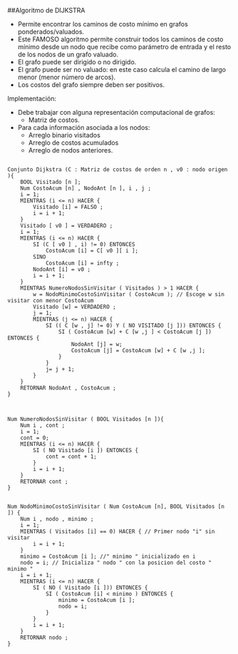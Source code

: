 ##Algoritmo de DIJKSTRA

- Permite encontrar los caminos de costo mínimo en grafos ponderados/valuados.
- Este FAMOSO algoritmo permite construir todos los caminos de costo
  mínimo desde un nodo que recibe como parámetro de entrada y el
  resto de los nodos de un grafo valuado.
- El grafo puede ser dirigido o no dirigido.
- El grafo puede ser no valuado: en este caso calcula el camino de largo
  menor (menor número de arcos).
- Los costos del grafo siempre deben ser positivos.

Implementación:
- Debe trabajar con alguna representación computacional de grafos: 
	- Matriz de costos.
- Para cada información asociada a los nodos:
	- Arreglo binario visitados
	- Arreglo de costos acumulados
	- Arreglo de nodos anteriores.

~~~

Conjunto Dijkstra (C : Matriz de costos de orden n , v0 : nodo origen ){
	BOOL Visitado [n ];
	Num CostoAcum [n] , NodoAnt [n ], i , j ;
	i = 1;
	MIENTRAS (i <= n) HACER {
		Visitado [i] = FALSO ;
		i = i + 1;
	}
	Visitado [ v0 ] = VERDADERO ;
	i = 1;
	MIENTRAS (i <= n) HACER {
		SI (C [ v0 ] , i) != 0) ENTONCES
			CostoAcum [i] = C[ v0 ][ i ];
		SINO
			CostoAcum [i] = infty ;
		NodoAnt [i] = v0 ;
		i = i + 1;
	}
	MIENTRAS NumeroNodosSinVisitar ( Visitados ) > 1 HACER {
		w = NodoMinimoCostoSinVisitar ( CostoAcum ); // Escoge w sin visitar con menor CostoAcum
		Visitado [w] = VERDADERO ;
		j = 1;
		MIENTRAS (j <= n) HACER {
			SI (( C [w , j] != 0) Y ( NO VISITADO [j ])) ENTONCES {
				SI ( CostoAcum [w] + C [w ,j ] < CostoAcum [j ]) ENTONCES {
					NodoAnt [j] = w;
					CostoAcum [j] = CostoAcum [w] + C [w ,j ];
				}
			}
			j= j + 1;
		}
	}
	RETORNAR NodoAnt , CostoAcum ;
}



Num NumeroNodosSinVisitar ( BOOL Visitados [n ]){
	Num i , cont ;
	i = 1;
	cont = 0;
	MIENTRAS (i <= n) HACER {
		SI ( NO Visitado [i ]) ENTONCES {
			cont = cont + 1;
		}
		i = i + 1;
	}
	RETORNAR cont ;
}


Num NodoMinimoCostoSinVisitar ( Num CostoAcum [n], BOOL Visitados [n ]) {
	Num i , nodo , minimo ;
	i = 1;
	MIENTRAS ( Visitados [i] == 0) HACER { // Primer nodo "i" sin visitar
		i = i + 1;
	}
	minimo = CostoAcum [i ]; //" minimo " inicializado en i
	nodo = i; // Inicializa " nodo " con la posicion del costo " minimo "
	i = i + 1;
	MIENTRAS (i <= n) HACER {
		SI ( NO ( Visitado [i ])) ENTONCES {
			SI ( CostoAcum [i] < minimo ) ENTONCES {
				minimo = CostoAcum [i ];
				nodo = i;
			}
		}
		i = i + 1;
	}
	RETORNAR nodo ;
}
~~~

